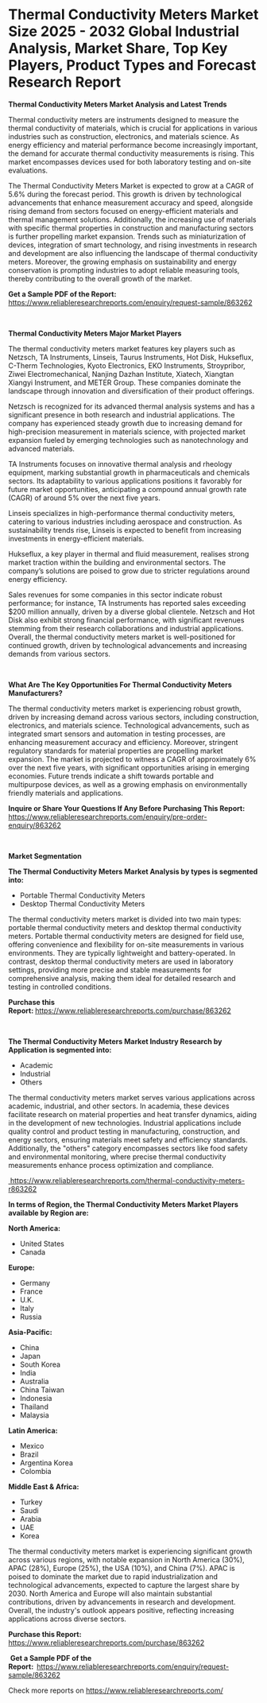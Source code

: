 <p><h1>Thermal Conductivity Meters Market Size 2025 - 2032 Global Industrial Analysis, Market Share, Top Key Players, Product Types and Forecast Research Report</h1></p><p><strong>Thermal Conductivity Meters Market Analysis and Latest Trends</strong></p>
<p><p>Thermal conductivity meters are instruments designed to measure the thermal conductivity of materials, which is crucial for applications in various industries such as construction, electronics, and materials science. As energy efficiency and material performance become increasingly important, the demand for accurate thermal conductivity measurements is rising. This market encompasses devices used for both laboratory testing and on-site evaluations.</p><p>The Thermal Conductivity Meters Market is expected to grow at a CAGR of 5.6% during the forecast period. This growth is driven by technological advancements that enhance measurement accuracy and speed, alongside rising demand from sectors focused on energy-efficient materials and thermal management solutions. Additionally, the increasing use of materials with specific thermal properties in construction and manufacturing sectors is further propelling market expansion. Trends such as miniaturization of devices, integration of smart technology, and rising investments in research and development are also influencing the landscape of thermal conductivity meters. Moreover, the growing emphasis on sustainability and energy conservation is prompting industries to adopt reliable measuring tools, thereby contributing to the overall growth of the market.</p></p>
<p><strong>Get a Sample PDF of the Report:&nbsp;</strong> <a href="https://www.reliableresearchreports.com/enquiry/request-sample/863262?utm_campaign=3265&utm_medium=2&utm_source=Github&utm_content=ia&utm_term=08042025&utm_id=thermal-conductivity-meters">https://www.reliableresearchreports.com/enquiry/request-sample/863262</a></p>
<p>&nbsp;</p>
<p><strong>Thermal Conductivity Meters Major Market Players</strong></p>
<p><p>The thermal conductivity meters market features key players such as Netzsch, TA Instruments, Linseis, Taurus Instruments, Hot Disk, Hukseflux, C-Therm Technologies, Kyoto Electronics, EKO Instruments, Stroypribor, Ziwei Electromechanical, Nanjing Dazhan Institute, Xiatech, Xiangtan Xiangyi Instrument, and METER Group. These companies dominate the landscape through innovation and diversification of their product offerings.</p><p>Netzsch is recognized for its advanced thermal analysis systems and has a significant presence in both research and industrial applications. The company has experienced steady growth due to increasing demand for high-precision measurement in materials science, with projected market expansion fueled by emerging technologies such as nanotechnology and advanced materials.</p><p>TA Instruments focuses on innovative thermal analysis and rheology equipment, marking substantial growth in pharmaceuticals and chemicals sectors. Its adaptability to various applications positions it favorably for future market opportunities, anticipating a compound annual growth rate (CAGR) of around 5% over the next five years.</p><p>Linseis specializes in high-performance thermal conductivity meters, catering to various industries including aerospace and construction. As sustainability trends rise, Linseis is expected to benefit from increasing investments in energy-efficient materials.</p><p>Hukseflux, a key player in thermal and fluid measurement, realises strong market traction within the building and environmental sectors. The company’s solutions are poised to grow due to stricter regulations around energy efficiency.</p><p>Sales revenues for some companies in this sector indicate robust performance; for instance, TA Instruments has reported sales exceeding $200 million annually, driven by a diverse global clientele. Netzsch and Hot Disk also exhibit strong financial performance, with significant revenues stemming from their research collaborations and industrial applications. Overall, the thermal conductivity meters market is well-positioned for continued growth, driven by technological advancements and increasing demands from various sectors.</p></p>
<p>&nbsp;</p>
<p><strong>What Are The Key Opportunities For Thermal Conductivity Meters Manufacturers?</strong></p>
<p><p>The thermal conductivity meters market is experiencing robust growth, driven by increasing demand across various sectors, including construction, electronics, and materials science. Technological advancements, such as integrated smart sensors and automation in testing processes, are enhancing measurement accuracy and efficiency. Moreover, stringent regulatory standards for material properties are propelling market expansion. The market is projected to witness a CAGR of approximately 6% over the next five years, with significant opportunities arising in emerging economies. Future trends indicate a shift towards portable and multipurpose devices, as well as a growing emphasis on environmentally friendly materials and applications.</p></p>
<p><strong>Inquire or Share Your Questions If Any Before Purchasing This Report:</strong> <a href="https://www.reliableresearchreports.com/enquiry/pre-order-enquiry/863262?utm_campaign=3265&utm_medium=2&utm_source=Github&utm_content=ia&utm_term=08042025&utm_id=thermal-conductivity-meters">https://www.reliableresearchreports.com/enquiry/pre-order-enquiry/863262</a></p>
<p>&nbsp;</p>
<p><strong>Market Segmentation</strong></p>
<p><strong>The Thermal Conductivity Meters Market Analysis by types is segmented into:</strong></p>
<p><ul><li>Portable Thermal Conductivity Meters</li><li>Desktop Thermal Conductivity Meters</li></ul></p>
<p><p>The thermal conductivity meters market is divided into two main types: portable thermal conductivity meters and desktop thermal conductivity meters. Portable thermal conductivity meters are designed for field use, offering convenience and flexibility for on-site measurements in various environments. They are typically lightweight and battery-operated. In contrast, desktop thermal conductivity meters are used in laboratory settings, providing more precise and stable measurements for comprehensive analysis, making them ideal for detailed research and testing in controlled conditions.</p></p>
<p><strong>Purchase this Report:&nbsp;</strong><a href="https://www.reliableresearchreports.com/purchase/863262?utm_campaign=3265&utm_medium=2&utm_source=Github&utm_content=ia&utm_term=08042025&utm_id=thermal-conductivity-meters">https://www.reliableresearchreports.com/purchase/863262</a></p>
<p>&nbsp;</p>
<p><strong>The Thermal Conductivity Meters Market Industry Research by Application is segmented into:</strong></p>
<p><ul><li>Academic</li><li>Industrial</li><li>Others</li></ul></p>
<p><p>The thermal conductivity meters market serves various applications across academic, industrial, and other sectors. In academia, these devices facilitate research on material properties and heat transfer dynamics, aiding in the development of new technologies. Industrial applications include quality control and product testing in manufacturing, construction, and energy sectors, ensuring materials meet safety and efficiency standards. Additionally, the "others" category encompasses sectors like food safety and environmental monitoring, where precise thermal conductivity measurements enhance process optimization and compliance.</p></p>
<p><a href="https://www.reliableresearchreports.com/thermal-conductivity-meters-r863262?utm_campaign=3265&utm_medium=2&utm_source=Github&utm_content=ia&utm_term=08042025&utm_id=thermal-conductivity-meters">&nbsp;https://www.reliableresearchreports.com/thermal-conductivity-meters-r863262</a></p>
<p><strong>In terms of Region, the Thermal Conductivity Meters Market Players available by Region are:</strong></p>
<p>
    <p> <strong> North America: </strong>
        <ul>
            <li>United States</li>
            <li>Canada</li>
        </ul>
        </p> 
    <p> <strong> Europe: </strong>
        <ul>
            <li>Germany</li>
            <li>France</li>
            <li>U.K.</li>
            <li>Italy</li>
            <li>Russia</li>
        </ul>
        </p> 
    <p> <strong> Asia-Pacific: </strong>
        <ul>
            <li>China</li>
            <li>Japan</li>
            <li>South Korea</li>
            <li>India</li>
            <li>Australia</li>
            <li>China Taiwan</li>
            <li>Indonesia</li>
            <li>Thailand</li>
            <li>Malaysia</li>
        </ul>
        </p> 
    <p> <strong> Latin America: </strong>
        <ul>
            <li>Mexico</li>
            <li>Brazil</li>
            <li>Argentina Korea</li>
            <li>Colombia</li>
        </ul>
        </p> 
    <p> <strong> Middle East & Africa: </strong>
        <ul>
            <li>Turkey</li>
            <li>Saudi</li>
            <li>Arabia</li>
            <li>UAE</li>
            <li>Korea</li>
        </ul>
    </p>
    </p>
<p><p>The thermal conductivity meters market is experiencing significant growth across various regions, with notable expansion in North America (30%), APAC (28%), Europe (25%), the USA (10%), and China (7%). APAC is poised to dominate the market due to rapid industrialization and technological advancements, expected to capture the largest share by 2030. North America and Europe will also maintain substantial contributions, driven by advancements in research and development. Overall, the industry's outlook appears positive, reflecting increasing applications across diverse sectors.</p></p>
<p><strong>Purchase this Report: </strong><a href="https://www.reliableresearchreports.com/purchase/863262?utm_campaign=3265&utm_medium=2&utm_source=Github&utm_content=ia&utm_term=08042025&utm_id=thermal-conductivity-meters">https://www.reliableresearchreports.com/purchase/863262</a></p>
<p>&nbsp;<strong>Get a Sample PDF of the Report:&nbsp;&nbsp;</strong><a href="https://www.reliableresearchreports.com/enquiry/request-sample/863262?utm_campaign=3265&utm_medium=2&utm_source=Github&utm_content=ia&utm_term=08042025&utm_id=thermal-conductivity-meters">https://www.reliableresearchreports.com/enquiry/request-sample/863262</a></p>
<p><strong></strong></p>
<p>Check more reports on <a href="https://www.reliableresearchreports.com/?utm_campaign=3265&utm_medium=2&utm_source=Github&utm_content=ia&utm_term=08042025&utm_id=thermal-conductivity-meters">https://www.reliableresearchreports.com/</a></p>